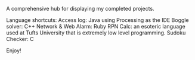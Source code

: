 A comprehensive hub for displaying my completed projects.

Language shortcuts: 
Access log: Java using Processing as the IDE
Boggle solver: C++
Network & Web Alarm: Ruby
RPN Calc: an esoteric language used at Tufts University that is extremely low level programming.
Sudoku Checker: C

Enjoy!
